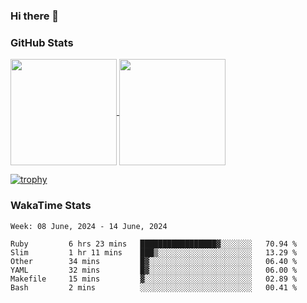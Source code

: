 ### Hi there 👋

### GitHub Stats

<a href="https://github.com/anuraghazra/github-readme-stats">
  <img align="center" height="170px" src="https://github-readme-stats.vercel.app/api/top-langs/?username=tksfjt1024&layout=compact&count_private=true&show_icons=true&show_icons=true&theme=graywhite" />
</a>
<a href="https://github.com/anuraghazra/github-readme-stats">
  <img align="center" height="170px" src="https://github-readme-stats.vercel.app/api?username=tksfjt1024&count_private=true&show_icons=true&show_icons=true&theme=graywhite" />
</a>

[![trophy](https://github-profile-trophy.vercel.app/?username=tksfjt1024)](https://github.com/ryo-ma/github-profile-trophy)

### WakaTime Stats

<!--START_SECTION:waka-->
```text
Week: 08 June, 2024 - 14 June, 2024

Ruby         6 hrs 23 mins   █████████████████▓░░░░░░░   70.94 % 
Slim         1 hr 11 mins    ███▒░░░░░░░░░░░░░░░░░░░░░   13.29 % 
Other        34 mins         █▓░░░░░░░░░░░░░░░░░░░░░░░   06.40 % 
YAML         32 mins         █▓░░░░░░░░░░░░░░░░░░░░░░░   06.00 % 
Makefile     15 mins         ▓░░░░░░░░░░░░░░░░░░░░░░░░   02.89 % 
Bash         2 mins          ░░░░░░░░░░░░░░░░░░░░░░░░░   00.41 % 
```
<!--END_SECTION:waka-->
